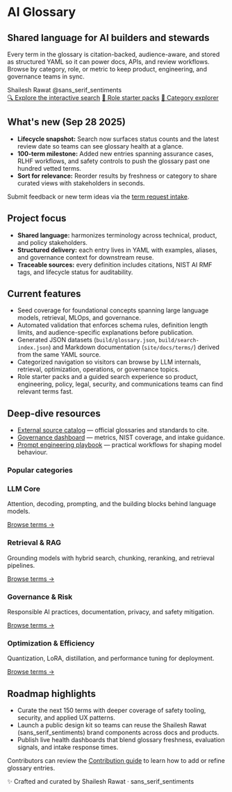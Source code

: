 # AI Glossary

<div class="hero-panel">
  <div>
    <h2>Shared language for AI builders and stewards</h2>
    <p>
      Every term in the glossary is citation-backed, audience-aware, and stored as
      structured YAML so it can power docs, APIs, and review workflows. Browse by
      category, role, or metric to keep product, engineering, and governance teams in sync.
    </p>
    <div class="brand-signature">
      <span class="brand-name">Shailesh Rawat</span>
      <span class="brand-handle">@sans_serif_sentiments</span>
    </div>
  </div>

  <div class="hero-actions">
    <a class="cta" href="search.md">🔍 Explore the interactive search</a>
    <a class="cta secondary" href="roles.md">👥 Role starter packs</a>
    <a class="cta secondary" href="categories.md">🧭 Category explorer</a>
  </div>
</div>

## What's new (Sep 28 2025)

<div class="whats-new">
  <ul>
    <li><strong>Lifecycle snapshot:</strong> Search now surfaces status counts and the latest review date so teams can see glossary health at a glance.</li>
    <li><strong>100-term milestone:</strong> Added new entries spanning assurance cases, RLHF workflows, and safety controls to push the glossary past one hundred vetted terms.</li>
    <li><strong>Sort for relevance:</strong> Reorder results by freshness or category to share curated views with stakeholders in seconds.</li>
  </ul>
  <p class="whats-new-footer">
    Submit feedback or new term ideas via the <a href="term-request.md">term request intake</a>.
  </p>
</div>

## Project focus

- **Shared language:** harmonizes terminology across technical, product, and policy stakeholders.
- **Structured delivery:** each entry lives in YAML with examples, aliases, and governance context for downstream reuse.
- **Traceable sources:** every definition includes citations, NIST AI RMF tags, and lifecycle status for auditability.

## Current features

- Seed coverage for foundational concepts spanning large language models, retrieval, MLOps, and governance.
- Automated validation that enforces schema rules, definition length limits, and audience-specific explanations before publication.
- Generated JSON datasets (`build/glossary.json`, `build/search-index.json`) and Markdown documentation (`site/docs/terms/`) derived from the same YAML source.
- Categorized navigation so visitors can browse by LLM internals, retrieval, optimization, operations, or governance topics.
- Role starter packs and a guided search experience so product, engineering, policy, legal, security, and communications teams can find relevant terms fast.

## Deep-dive resources

- [External source catalog](resources.md) — official glossaries and standards to cite.
- [Governance dashboard](governance-dashboard.md) — metrics, NIST coverage, and intake guidance.
- [Prompt engineering playbook](prompting.md) — practical workflows for shaping model behaviour.

### Popular categories

<div class="category-grid">

  <div class="category-card">
    <h3>LLM Core</h3>
    <p>Attention, decoding, prompting, and the building blocks behind language models.</p>
    <a href="categories.md#llm-core">Browse terms →</a>
  </div>

  <div class="category-card">
    <h3>Retrieval &amp; RAG</h3>
    <p>Grounding models with hybrid search, chunking, reranking, and retrieval pipelines.</p>
    <a href="categories.md#retrieval-rag">Browse terms →</a>
  </div>

  <div class="category-card">
    <h3>Governance &amp; Risk</h3>
    <p>Responsible AI practices, documentation, privacy, and safety mitigation.</p>
    <a href="categories.md#governance-risk">Browse terms →</a>
  </div>

  <div class="category-card">
    <h3>Optimization &amp; Efficiency</h3>
    <p>Quantization, LoRA, distillation, and performance tuning for deployment.</p>
    <a href="categories.md#optimization-efficiency">Browse terms →</a>
  </div>

</div>

## Roadmap highlights

- Curate the next 150 terms with deeper coverage of safety tooling, security, and applied UX patterns.
- Launch a public design kit so teams can reuse the Shailesh Rawat (sans_serif_sentiments) brand components across docs and products.
- Publish live health dashboards that blend glossary freshness, evaluation signals, and intake response times.

Contributors can review the [Contribution guide](contributing.md) to learn how to add or refine glossary entries.

<p class="brand-footer">✨ Crafted and curated by Shailesh Rawat · sans_serif_sentiments</p>

